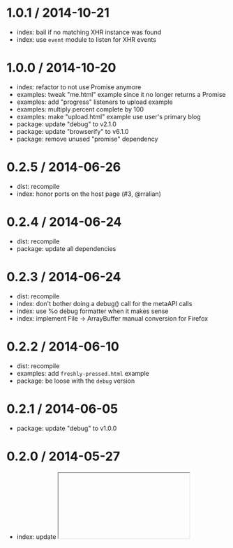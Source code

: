 
1.0.1 / 2014-10-21
==================

 * index: bail if no matching XHR instance was found
 * index: use `event` module to listen for XHR events

1.0.0 / 2014-10-20
==================

 * index: refactor to not use Promise anymore
 * examples: tweak "me.html" example since it no longer returns a Promise
 * examples: add "progress" listeners to upload example
 * examples: multiply percent complete by 100
 * examples: make "upload.html" example use user's primary blog
 * package: update "debug" to v2.1.0
 * package: update "browserify" to v6.1.0
 * package: remove unused "promise" dependency

0.2.5 / 2014-06-26
==================

  * dist: recompile
  * index: honor ports on the host page (#3, @rralian)

0.2.4 / 2014-06-24
==================

  * dist: recompile
  * package: update all dependencies

0.2.3 / 2014-06-24
==================

  * dist: recompile
  * index: don't bother doing a debug() call for the metaAPI calls
  * index: use %o debug formatter when it makes sense
  * index: implement File -> ArrayBuffer manual conversion for Firefox

0.2.2 / 2014-06-10
==================

  * dist: recompile
  * examples: add `freshly-pressed.html` example
  * package: be loose with the `debug` version

0.2.1 / 2014-06-05
==================

  * package: update "debug" to v1.0.0

0.2.0 / 2014-05-27
==================

  * index: update <iframe> "src" URL
  * examples: fix <script> tag src location

0.1.1 / 2014-05-12
==================

  * examples: add `upload.html` example
  * index: rename `res` variable to `body`
  * index: bind to iframe "load" event before setting `.src`

0.1.0 / 2014-04-22
==================

  * initial release

